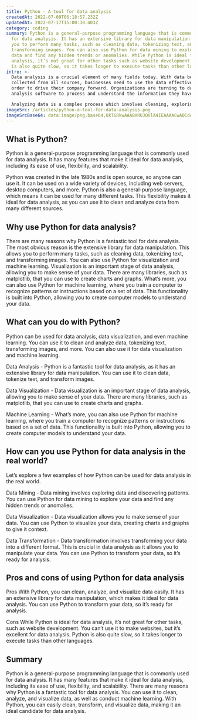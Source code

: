 ```yaml
---
title: Python - A tool for data analysis
createdAt: 2022-07-09T06:18:57.232Z
updatedAt: 2022-07-17T15:00:30.403Z
category: coding
summary: Python is a general-purpose programming language that is commonly used
  for data analysis. It has an extensive library for data manipulation, allowing
  you to perform many tasks, such as cleaning data, tokenizing text, and
  transforming images. You can also use Python for data mining to explore your
  data and find any hidden trends or anomalies. While Python is ideal for data.
  analysis, it’s not great for other tasks such as website development. Python
  is also quite slow, so it takes longer to execute tasks than other languages.
intro: >-
  Data analysis is a crucial element of many fields today. With data being
  collected from all sources, businesses need to use the data effectively in
  order to drive their company forward. Organizations are turning to data
  analysis software to process and understand the information they have stored. 

  Analyzing data is a complex process which involves cleaning, exploring, visualizing, and understanding data from different angles. Python is one of the most powerful tools for data analysis due its versatility and extensive libraries for data manipulation. In this blog post, we’ll explore why so many businesses choose Python for data analysis, what it can do for you, and how you can implement it in your own business.
imageSrc: /articles/python-a-tool-for-data-analysis.png
imageSrcBase64: data:image/png;base64,UklGRkwAAABXRUJQVlA4IEAAAACwAQCdASoKAAoAAUAmJaQAAuc1XGlAAP7+tKMBaDLVDq5eUS73swLYc04rIQX/x060YMKr3tYwwQjbQRCAAAAA
---
```


## What is Python?

Python is a general-purpose programming language that is commonly used for data analysis. It has many features that make it ideal for data analysis, including its ease of use, flexibility, and scalability.

Python was created in the late 1980s and is open source, so anyone can use it. It can be used on a wide variety of devices, including web servers, desktop computers, and more. Python is also a general-purpose language, which means it can be used for many different tasks. This flexibility makes it ideal for data analysis, as you can use it to clean and analyze data from many different sources.

## Why use Python for data analysis?

There are many reasons why Python is a fantastic tool for data analysis. The most obvious reason is the extensive library for data manipulation. This allows you to perform many tasks, such as cleaning data, tokenizing text, and transforming images.
You can also use Python for visualization and machine learning. Visualization is an important stage of data analysis, allowing you to make sense of your data. There are many libraries, such as matplotlib, that you can use to create charts and graphs.
What’s more, you can also use Python for machine learning, where you train a computer to recognize patterns or instructions based on a set of data. This functionality is built into Python, allowing you to create computer models to understand your data.

## What can you do with Python?

Python can be used for data analysis, data visualization, and even machine learning. You can use it to clean and analyze data, tokenizing text, transforming images, and more. You can also use it for data visualization and machine learning.

Data Analysis - Python is a fantastic tool for data analysis, as it has an extensive library for data manipulation. You can use it to clean data, tokenize text, and transform images.

Data Visualization - Data visualization is an important stage of data analysis, allowing you to make sense of your data. There are many libraries, such as matplotlib, that you can use to create charts and graphs.

Machine Learning - What’s more, you can also use Python for machine learning, where you train a computer to recognize patterns or instructions based on a set of data. This functionality is built into Python, allowing you to create computer models to understand your data.

## How can you use Python for data analysis in the real world?

Let’s explore a few examples of how Python can be used for data analysis in the real world.

Data Mining - Data mining involves exploring data and discovering patterns. You can use Python for data mining to explore your data and find any hidden trends or anomalies.

Data Visualization - Data visualization allows you to make sense of your data. You can use Python to visualize your data, creating charts and graphs to give it context.

Data Transformation - Data transformation involves transforming your data into a different format. This is crucial in data analysis as it allows you to manipulate your data. You can use Python to transform your data, so it’s ready for analysis.

## Pros and cons of using Python for data analysis

Pros With Python, you can clean, analyze, and visualize data easily. It has an extensive library for data manipulation, which makes it ideal for data analysis. You can use Python to transform your data, so it’s ready for analysis.

Cons While Python is ideal for data analysis, it’s not great for other tasks, such as website development. You can’t use it to make websites, but it’s excellent for data analysis. Python is also quite slow, so it takes longer to execute tasks than other languages.

## Summary

Python is a general-purpose programming language that is commonly used for data analysis. It has many features that make it ideal for data analysis, including its ease of use, flexibility, and scalability. There are many reasons why Python is a fantastic tool for data analysis. You can use it to clean, analyze, and visualize data, as well as conduct machine learning. With Python, you can easily clean, transform, and visualize data, making it an ideal candidate for data analysis.
